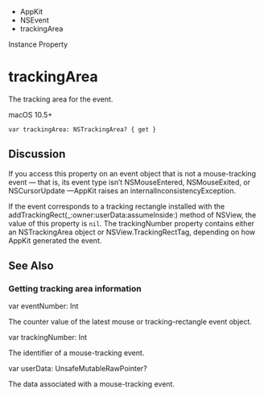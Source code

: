 

- AppKit
- NSEvent
-  trackingArea 

Instance Property

# trackingArea

The tracking area for the event.

macOS 10.5+

``` source
var trackingArea: NSTrackingArea? { get }
```

## Discussion

If you access this property on an event object that is not a mouse-tracking event — that is, its event type isn’t NSMouseEntered, NSMouseExited, or NSCursorUpdate —AppKit raises an internalInconsistencyException.

If the event corresponds to a tracking rectangle installed with the addTrackingRect(_:owner:userData:assumeInside:) method of NSView, the value of this property is `nil`. The trackingNumber property contains either an NSTrackingArea object or NSView.TrackingRectTag, depending on how AppKit generated the event.

## See Also

### Getting tracking area information

var eventNumber: Int

The counter value of the latest mouse or tracking-rectangle event object.

var trackingNumber: Int

The identifier of a mouse-tracking event.

var userData: UnsafeMutableRawPointer?

The data associated with a mouse-tracking event.

